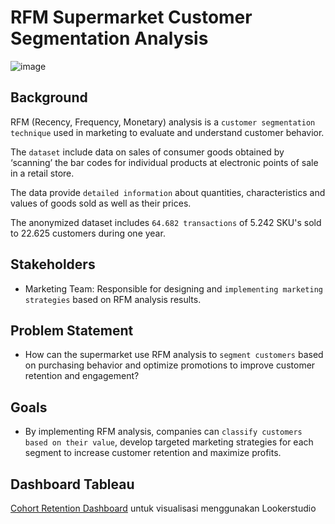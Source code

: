 # RFM Supermarket Customer Segmentation Analysis

![image](https://github.com/user-attachments/assets/dc0c18ec-17ba-4a20-bb28-cda8cc44ccf3)


## Background

RFM (Recency, Frequency, Monetary) analysis is a `customer segmentation technique` used in marketing to evaluate and understand customer behavior.

The `dataset` include data on sales of consumer goods obtained by ‘scanning’ the bar codes for individual products at electronic points of sale in a retail store. 

The data provide `detailed information` about quantities, characteristics and values of goods sold as well as their prices.

The anonymized dataset includes `64.682 transactions` of 5.242 SKU's sold to 22.625 customers during one year.


## Stakeholders

- Marketing Team: Responsible for designing and `implementing marketing strategies` based on RFM analysis results.


## Problem Statement

- How can the supermarket use RFM analysis to `segment customers` based on purchasing behavior and optimize promotions to improve customer retention and engagement?

## Goals

- By implementing RFM analysis, companies can `classify customers based on their value`, develop targeted marketing strategies for each segment to increase customer retention and maximize profits.






## Dashboard Tableau

[Cohort Retention Dashboard](https://lookerstudio.google.com/u/0/reporting/1196afe5-79a0-49f3-aed1-78ad9f7f04f2/page/fnj7D) untuk visualisasi menggunakan Lookerstudio
